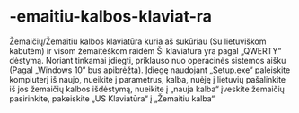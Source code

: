 # -emaitiu-kalbos-klaviat-ra
Žemaičių/Žemaitiu kalbos klaviatūra kuria aš sukūriau (Su lietuviškom kabutėm) ir visom žemaitėškom raidėm
Ši klaviatūra yra pagal „QWERTY“ dėstymą. Noriant tinkamai įdiegti, priklauso nuo operacinės sistemos aišku (Pagal „Windows 10“ bus apibrėžta). 
Įdiegę naudojant „Setup.exe“ paleiskite kompiuterį iš naujo, nueikite į parametrus, kalba, nuėję į lietuvių pašalinkite iš jos žemaičių kalbos išdėstymą, nueikite į „nauja kalba“ įveskite žemaičių pasirinkite, pakeiskite „US Klaviatūra“ į „Žemaitiu kalba“ 
